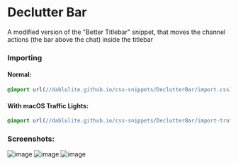 # Declutter Bar
A modified version of the "Better Titlebar" snippet, that moves the channel actions (the bar above the chat) inside the titlebar

### Importing
#### Normal:
```css
@import url(//dablulite.github.io/css-snippets/DeclutterBar/import.css);
```
#### With macOS Traffic Lights:
```css
@import url(//dablulite.github.io/css-snippets/DeclutterBar/import-trafficlights.css);
```

### Screenshots:
![image](https://github.com/DaBluLite/css-snippets/assets/73998678/4c1a6fb0-803d-451d-9cf6-df1fbe84122c)
![image](https://github.com/DaBluLite/css-snippets/assets/73998678/e6c9bcb0-16d4-4645-8b7c-fec547839c93)
![image](https://github.com/DaBluLite/css-snippets/assets/73998678/00c01232-6596-42ec-9301-f94317deaf73)
